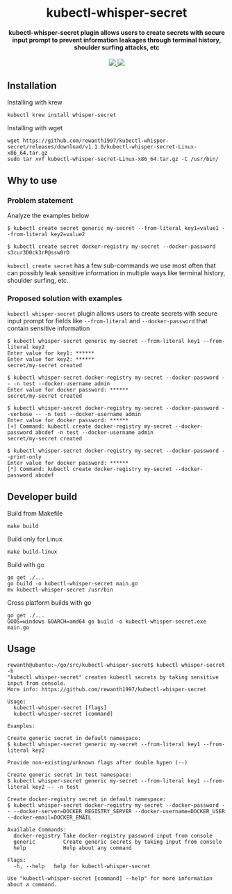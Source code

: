 <h1 align="center">kubectl-whisper-secret</h1>

<h4 align="center">kubectl-whisper-secret plugin allows users to create secrets with secure input prompt to prevent information leakages through terminal history, shoulder surfing attacks, etc</h4>

<p align="center">
  <a href="https://goreportcard.com/report/github.com/rewanth1997/kubectl-whisper-secret">
    <img src="https://goreportcard.com/badge/github.com/rewanth1997/kubectl-whisper-secret">
  </a>
  <a href="https://github.com/rewanth1997/kubectl-whisper-secret/blob/main/LICENSE">
    <img src="https://img.shields.io/badge/License-Apache%202.0-blue.svg">
  </a>
  <!-- <a href="https://github.com/rewanth1997/kubectl-whisper-secret/releases">
    <img src="https://img.shields.io/github/downloads/rewanth1997/kubectl-whisper-secret/total.svg?style=for-the-badge">
  </a> -->
</p>

## Installation

Installing with krew
```console
kubectl krew install whisper-secret
```

Installing with wget
```console
wget https://github.com/rewanth1997/kubectl-whisper-secret/releases/download/v1.1.0/kubectl-whisper-secret-Linux-x86_64.tar.gz
sudo tar xvf kubectl-whisper-secret-Linux-x86_64.tar.gz -C /usr/bin/
```

## Why to use

### Problem statement

Analyze the examples below

```console
$ kubectl create secret generic my-secret --from-literal key1=value1 --from-literal key2=value2
```

```console
$ kubectl create secret docker-registry my-secret --docker-password s3cur3D0ck3rP@ssw0rD
```

`kubectl create secret` has a few sub-commands we use most often that can possibly leak sensitive information in multiple ways like terminal history, shoulder surfing, etc.

### Proposed solution with examples

`kubectl whisper-secret` plugin allows users to create secrets with secure input prompt for fields like `--from-literal` and `--docker-password` that contain sensitive information

```console
$ kubectl whisper-secret generic my-secret --from-literal key1 --from-literal key2
Enter value for key1: ******
Enter value for key2: ******
secret/my-secret created
```

```console
$ kubectl whisper-secret docker-registry my-secret --docker-password -- -n test --docker-username admin
Enter value for docker password: ******
secret/my-secret created
```

```console
$ kubectl whisper-secret docker-registry my-secret --docker-password --verbose -- -n test --docker-username admin
Enter value for docker password: ******
[+] Command: kubectl create docker-registry my-secret --docker-password abcdef -n test --docker-username admin
secret/my-secret created
```

```console
$ kubectl whisper-secret docker-registry my-secret --docker-password --print-only
Enter value for docker password: ******
[*] Command: kubectl create docker-registry my-secret --docker-password abcdef
```

## Developer build

Build from Makefile
```console
make build
```

Build only for Linux
```console
make build-linux
```

Build with go
```console
go get ./...
go build -o kubectl-whisper-secret main.go
mv kubectl-whisper-secret /usr/bin
```

Cross platform builds with go
```console
go get ./...
GOOS=windows GOARCH=amd64 go build -o kubectl-whisper-secret.exe main.go
```


## Usage

```console
rewanth@ubuntu:~/go/src/kubectl-whisper-secret$ kubectl whisper-secret -h
"kubectl whisper-secret" creates kubectl secrets by taking sensitive input from console.
More info: https://github.com/rewanth1997/kubectl-whisper-secret

Usage:
  kubectl-whisper-secret [flags]
  kubectl-whisper-secret [command]

Examples:

Create generic secret in default namespace:
$ kubectl whisper-secret generic my-secret --from-literal key1 --from-literal key2

Provide non-existing/unknown flags after double hypen (--)

Create generic secret in test namespace:
$ kubectl whisper-secret generic my-secret --from-literal key1 --from-literal key2 -- -n test

Create docker-registry secret in default namespace:
$ kubectl whisper-secret docker-registry my-secret --docker-password -- --docker-server=DOCKER_REGISTRY_SERVER --docker-username=DOCKER_USER --docker-email=DOCKER_EMAIL

Available Commands:
  docker-registry Take docker-registry password input from console
  generic         Create generic secrets by taking input from console
  help            Help about any command

Flags:
  -h, --help   help for kubectl-whisper-secret

Use "kubectl-whisper-secret [command] --help" for more information about a command.
```

